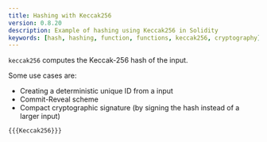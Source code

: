 ```yaml
---
title: Hashing with Keccak256
version: 0.8.20
description: Example of hashing using Keccak256 in Solidity
keywords: [hash, hashing, function, functions, keccak256, cryptography]
---
```


`keccak256` computes the Keccak-256 hash of the input.

Some use cases are:

-   Creating a deterministic unique ID from a input
-   Commit-Reveal scheme
-   Compact cryptographic signature (by signing the hash instead of a larger input)

```solidity
{{{Keccak256}}}
```
